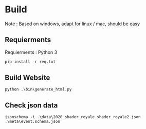 # Build

Note : Based on windows, adapt for linux / mac, should be easy

## Requierments

Requierments : Python 3

```python
pip install -r req.txt
```

## Build Website

`python .\bin\generate_html.py`

## Check json data

`jsonschema -i .\data\2020_shader_royale_shader_royale2.json .\meta\event.schema.json`
